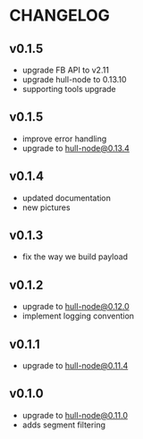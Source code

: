 # CHANGELOG

## v0.1.5
- upgrade FB API to v2.11
- upgrade hull-node to 0.13.10
- supporting tools upgrade

## v0.1.5

- improve error handling
- upgrade to hull-node@0.13.4

## v0.1.4

- updated documentation
- new pictures

## v0.1.3

- fix the way we build payload

## v0.1.2

- upgrade to hull-node@0.12.0
- implement logging convention

## v0.1.1

- upgrade to hull-node@0.11.4

## v0.1.0

- upgrade to hull-node@0.11.0
- adds segment filtering

